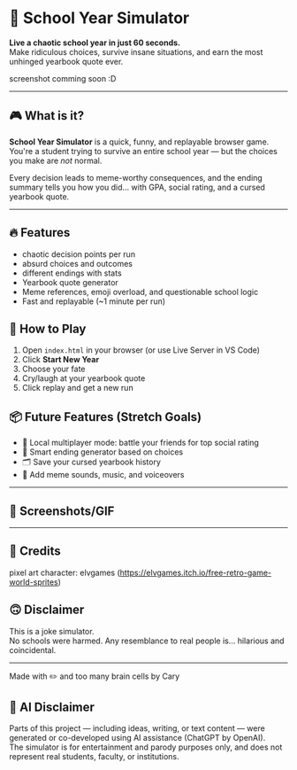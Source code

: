 # 🏫 School Year Simulator

**Live a chaotic school year in just 60 seconds.**  
Make ridiculous choices, survive insane situations, and earn the most unhinged yearbook quote ever.

screenshot comming soon :D

---

## 🎮 What is it?

**School Year Simulator** is a quick, funny, and replayable browser game.  
You're a student trying to survive an entire school year — but the choices you make are *not* normal.

Every decision leads to meme-worthy consequences, and the ending summary tells you how you did… with GPA, social rating, and a cursed yearbook quote.

---

## 🔥 Features

- chaotic decision points per run
- absurd choices and outcomes
- different endings with stats
- Yearbook quote generator
- Meme references, emoji overload, and questionable school logic
- Fast and replayable (~1 minute per run)


## 🚀 How to Play

1. Open `index.html` in your browser (or use Live Server in VS Code)
2. Click **Start New Year**
3. Choose your fate
4. Cry/laugh at your yearbook quote
5. Click replay and get a new run


## 📦 Future Features (Stretch Goals)

- 👥 Local multiplayer mode: battle your friends for top social rating
- 🧠 Smart ending generator based on choices
- 🗂️ Save your cursed yearbook history
- 🎵 Add meme sounds, music, and voiceovers

---

## 👀 Screenshots/GIF



---

## 📃 Credits

pixel art character: elvgames (https://elvgames.itch.io/free-retro-game-world-sprites)

## 🙃 Disclaimer

This is a joke simulator.  
No schools were harmed. Any resemblance to real people is… hilarious and coincidental.

---

Made with ✏️ and too many brain cells by Cary

## 🤖 AI Disclaimer

Parts of this project — including ideas, writing, or text content — were generated or co-developed using AI assistance (ChatGPT by OpenAI).  
The simulator is for entertainment and parody purposes only, and does not represent real students, faculty, or institutions.

